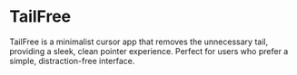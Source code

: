 # TailFree
TailFree is a minimalist cursor app that removes the unnecessary tail, providing a sleek, clean pointer experience. Perfect for users who prefer a simple, distraction-free interface.
